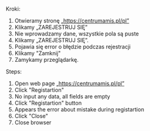 Kroki:

1. Otwieramy stronę „https://centrumamis.pl/pl”
2. Klikamy „ZAREJESTRUJ SIĘ”
3. Nie wprowadzamy dane, wszystkie pola są puste
4. Klikamy „ZAREJESTRUJ SIĘ”.
5. Pojawia się error o błędzie podczas rejestracji
6. Klikamy "Zamknij"
7. Zamykamy przeglądarkę. 

Steps:

1. Open web page „https://centrumamis.pl/pl”
2. Click "Registartion"
3. No input any data, all fields are empty
4. Click "Registartion" button 
5. Appears the error about mistake during registartion
6. Click "Close"
7. Close browser


